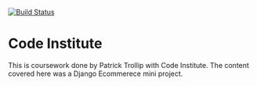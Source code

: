 [![Build Status](https://travis-ci.org/Patoman90/E_Commerce-mini-project-.svg?branch=master)](https://travis-ci.org/Patoman90/E_Commerce-mini-project-)
# Code Institute

This is coursework done by Patrick Trollip with Code Institute.
The content covered here was a Django Ecommerece mini project.